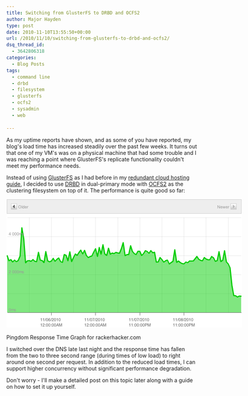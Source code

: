 ```yaml
---
title: Switching from GlusterFS to DRBD and OCFS2
author: Major Hayden
type: post
date: 2010-11-10T13:55:50+00:00
url: /2010/11/10/switching-from-glusterfs-to-drbd-and-ocfs2/
dsq_thread_id:
  - 3642806318
categories:
  - Blog Posts
tags:
  - command line
  - drbd
  - filesystem
  - glusterfs
  - ocfs2
  - sysadmin
  - web

---
```

As my uptime reports have shown, and as some of you have reported, my blog's load time has increased steadily over the past few weeks. It turns out that one of my VM's was on a physical machine that had some trouble and I was reaching a point where GlusterFS's replicate functionality couldn't meet my performance needs.

Instead of using [GlusterFS][1] as I had before in my [redundant cloud hosting guide][2], I decided to use [DRBD][3] in dual-primary mode with [OCFS2][4] as the clustering filesystem on top of it. The performance is quite good so far:

<div id="attachment_1851" style="width: 630px" class="wp-caption aligncenter">
  <a href="/wp-content/uploads/2010/11/pingdomresponsetime-rackerhacker.com_.png"><img src="/wp-content/uploads/2010/11/pingdomresponsetime-rackerhacker.com_.png" alt="Pingdom Response Time Graph for rackerhacker.com" title="Pingdom Response Time Graph for rackerhacker.com" width="620" height="339" class="size-full wp-image-1851" /></a>

  <p class="wp-caption-text">
    Pingdom Response Time Graph for rackerhacker.com
  </p>
</div>

I switched over the DNS late last night and the response time has fallen from the two to three second range (during times of low load) to right around one second per request. In addition to the reduced load times, I can support higher concurrency without significant performance degradation.

Don't worry - I'll make a detailed post on this topic later along with a guide on how to set it up yourself.

 [1]: http://en.wikipedia.org/wiki/GlusterFS
 [2]: /redundant-cloud-hosting-configuration-guide/
 [3]: http://en.wikipedia.org/wiki/DRBD
 [4]: http://en.wikipedia.org/wiki/OCFS
